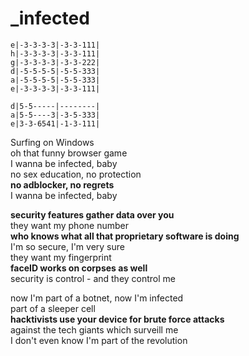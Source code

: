 # _infected

```
e|-3-3-3-3|-3-3-111|
h|-3-3-3-3|-3-3-111|
g|-3-3-3-3|-3-3-222|
d|-5-5-5-5|-5-5-333|
a|-5-5-5-5|-5-5-333|
e|-3-3-3-3|-3-3-111|

d|5-5-----|--------|
a|5-5----3|-3-5-333|
e|3-3-6541|-1-3-111|
```

Surfing on Windows  
oh that funny browser game  
I wanna be infected, baby  
no sex education, no protection  
**no adblocker, no regrets**  
I wanna be infected, baby

**security features gather data over you**  
they want my phone number  
**who knows what all that proprietary software is doing**  
I'm so secure, I'm very sure  
they want my fingerprint  
**faceID works on corpses as well**  
security is control - and they control me

now I'm part of a botnet, now I'm infected  
part of a sleeper cell  
**hacktivists use your device for brute force attacks**  
against the tech giants which surveill me  
I don't even know I'm part of the revolution


